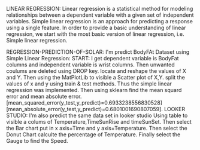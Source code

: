 LINEAR REGRESSION: Linear regression is a statistical method for modeling relationships between a dependent variable with a given set of independent variables.
Simple linear regression is an approach for predicting a response using a single feature.
In order to provide a basic understanding of linear regression, we start with the most basic version of linear regression, i.e. Simple linear regression.

REGRESSION-PREDICTION-OF-SOLAR:
I'm predict BodyFAt Dataset using Simple Linear Regression: START: I get dependent variable is BodyFat columns and independent variable is wrist columns.
Then unwanted coulums are deleted using DROP key. locate and reshape the values of X and Y.
Then using the MatPlotLib to visible a Scatter plot of X,Y. split the values of x and y using train & test methods. 
Thus the simple linear regression was implemented. 
Then using sklearn find the mean squard error and mean absolute error. 
[mean_squared_error(y_test,y_predict)=0.6933238556830528] [mean_absolute_error(y_test,y_predict)=0.6801001690807059]. 
LOOKER STUDIO: I'm also predict the same data set in looker studio Using table to visible a colums of Temperature,TimeSunRise and timeSunSet.
Then select the Bar chart put in x axis=Time and y axis=Temperature. 
Then select the Donut Chart calculte the percentage of Temperature.
Finally select the Gauge to find the Speed.
